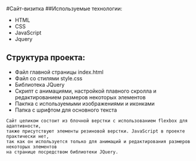 #Сайт-визитка
##Используемые технологии:
* HTML
* CSS
* JavaScript
* Jquery
## Структура проекта:
* Файл главной страницы index.html
* Файл со стилями style.css
* Библиотека JQuery
* Скрипт с анимациями, настройкой плавного скролла и редактированием размеров некоторых элементов
* Пакпка с используемыми изображениями и иконками
* Папка с шрифтом для основного текста
```
Сайт целиком состоит из блочной верстки с использованием flexbox для адаптивности,
также присутствуют элементы резиновой верстки. JavaScript в проекте практически нет,
так как он используется только для анимаций и редактирования размеров некоторых элементов
на странице посредством библиотеки JQuery.
```